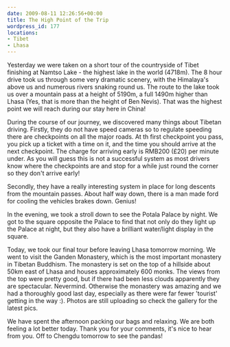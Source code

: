 ```yaml
---
date: 2009-08-11 12:26:56+00:00
title: The High Point of the Trip
wordpress_id: 177
locations:
- Tibet
- Lhasa
---
```


Yesterday we were taken on a short tour of the countryside of Tibet finishing at Namtso Lake - the highest lake in the world (4718m). The 8 hour drive took us through some very dramatic scenery, with the Himalaya's above us and numerous rivers snaking round us. The route to the lake took us over a mountain pass at a height of 5190m, a full 1490m higher than Lhasa (Yes, that is more than the height of Ben Nevis). That was the highest point we will reach during our stay here in China!

During the course of our journey, we discovered many things about Tibetan driving. Firstly, they do not have speed cameras so to regulate speeding there are checkpoints on all the major roads. At th first checkpoint you pass, you pick up a ticket with a time on it, and the time you should arrive at the next checkpoint. The charge for arriving early is RMB200 (£20) per minute under. As you will guess this is not a successful system as most drivers know where the checkpoints are and stop for a while just round the corner so they don't arrive early!

Secondly, they have a really interesting system in place for long descents from the mountain passes. About half way down, there is a man made ford for cooling the vehicles brakes down. Genius!

In the evening, we took a stroll down to see the Potala Palace by night. We got to the square opposite the Palace to find that not only do they light up the Palace at night, but they also have a brilliant water/light display in the square.

Today, we took our final tour before leaving Lhasa tomorrow morning. We went to visit the Ganden Monastery, which is the most important monastery in Tibetan Buddhism. The monastery is set on the top of a hillside about 50km east of Lhasa and houses approximately 600 monks. The views from the top were pretty good, but if there had been less clouds apparently they are spectacular. Nevermind. Otherwise the monastery was amazing and we had a thoroughly good last day, especially as there were far fewer 'tourist' getting in the way :). Photos are still uploading so check the gallery for the latest pics.

We have spent the afternoon packing our bags and relaxing. We are both feeling a lot better today. Thank you for your comments, it's nice to hear from you. Off to Chengdu tomorrow to see the pandas!
